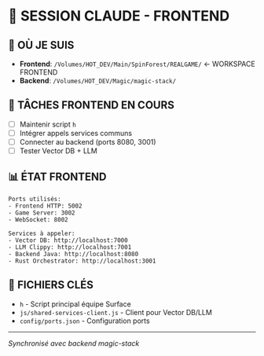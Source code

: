 # 🧠 SESSION CLAUDE - FRONTEND

## 📍 OÙ JE SUIS
- **Frontend**: `/Volumes/HOT_DEV/Main/SpinForest/REALGAME/` ← WORKSPACE FRONTEND
- **Backend**: `/Volumes/HOT_DEV/Magic/magic-stack/`

## 🎯 TÂCHES FRONTEND EN COURS
- [ ] Maintenir script `h` 
- [ ] Intégrer appels services communs
- [ ] Connecter au backend (ports 8080, 3001)
- [ ] Tester Vector DB + LLM

## 📊 ÉTAT FRONTEND
```
Ports utilisés:
- Frontend HTTP: 5002
- Game Server: 3002  
- WebSocket: 8002

Services à appeler:
- Vector DB: http://localhost:7000
- LLM Clippy: http://localhost:7001
- Backend Java: http://localhost:8080
- Rust Orchestrator: http://localhost:3001
```

## 🔗 FICHIERS CLÉS
- `h` - Script principal équipe Surface
- `js/shared-services-client.js` - Client pour Vector DB/LLM
- `config/ports.json` - Configuration ports

---
*Synchronisé avec backend magic-stack*
